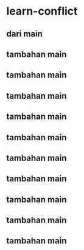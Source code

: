 # learn-conflict

## dari main

## tambahan main
## tambahan main
## tambahan main
## tambahan main
## tambahan main
## tambahan main
## tambahan main
## tambahan main
## tambahan main
## tambahan main